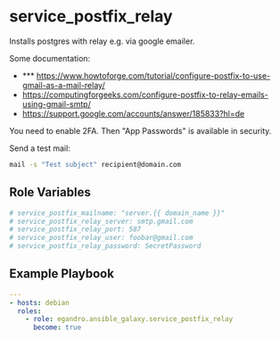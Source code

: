 service_postfix_relay
=========

Installs postgres with relay e.g. via google emailer.

Some documentation:

- *** <https://www.howtoforge.com/tutorial/configure-postfix-to-use-gmail-as-a-mail-relay/>
- <https://computingforgeeks.com/configure-postfix-to-relay-emails-using-gmail-smtp/>
- <https://support.google.com/accounts/answer/185833?hl=de>

You need to enable 2FA. Then "App Passwords" is available in security.

Send a test mail:

```bash
mail -s "Test subject" recipient@domain.com
```

Role Variables
--------------

```yml
# service_postfix_mailname: "server.{{ domain_name }}"
# service_postfix_relay_server: smtp.gmail.com
# service_postfix_relay_port: 587
# service_postfix_relay_user: foobar@gmail.com
# service_postfix_relay_password: SecretPassword
```

Example Playbook
----------------

```yml
---
- hosts: debian
  roles:
    - role: egandro.ansible_galaxy.service_postfix_relay
      become: true
```

